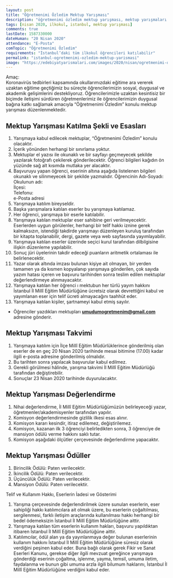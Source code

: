 ```yaml
---
layout: post
title: "Öğretmenimi Özledim Mektup Yarışması"
description: "öğretmenimi özledim mektup yarışması, mektup yarışmaları 2020"
tags: [nisan 2020, ilkokul, istanbul, mektup yarışması]
comments: true
lastDate: 1587330000    
dateHuman: "20 Nisan 2020" 
attendance: "E-Posta"
comTopic: "Öğretmenimi Özledim"
requirements: "İstanbul’daki tüm ilkokul öğrencileri katılabilir"
permalink: "istanbul-ogretmenimi-ozledim-mektup-yarismasi"
image: "https://edebiyatyarismalari.com/images/2020/nisan/ogretmenimi-ozledim-mektup-yarismasi.jpg"
---
```


Amaç:  
Koronavirüs tedbirleri kapsamında okullarımızdaki eğitime ara vererek uzaktan eğitime geçtiğimiz bu süreçte öğrencilerimizin sosyal, duygusal ve akademik gelişimlerini destekliyoruz. Öğrencilerimizle uzaktan kesintisiz bir biçimde iletişimi sürdüren öğretmenlerimiz ile öğrencilerimizin duygusal bağına katkı sağlamak amacıyla “Öğretmenimi Özledim” konulu mektup yarışması düzenlenmektedir.  


## Mektup Yarışması Katılma Şekli ve Esasları
1. Yarışmaya kabul edilecek mektuplar, “Öğretmenimi Özledim” konulu olacaktır.
2. İçerik yönünden herhangi bir sınırlama yoktur.
3. Mektuplar el yazısı ile okunaklı ve bir sayfayı geçmeyecek şekilde yazılarak fotoğrafı çekilerek gönderilecektir. Öğrenci bilgileri kağıdın ön yüzünde sağ alt kısımda mutlaka yer alacaktır.
4. Başvuruyu yapan öğrenci, eserinin altına aşağıda listelenen bilgileri okunaklı ve silinmeyecek bir şekilde yazmalıdır.
Öğrencinin Adı-Soyadı:  
Okulunun adı:  
İlçesi:  
Telefonu:  
e-Posta adresi  
5. Yarışmaya katılım bireyseldir.
6. Başka yarışmalara katılan eserler bu yarışmaya katılamaz.
7. Her öğrenci, yarışmaya bir eserle katılabilir. 
8. Yarışmaya katılan mektuplar eser sahibine geri verilmeyecektir. Eserlerden uygun görülenler, herhangi bir telif hakkı iznine gerek kalmaksızın, istendiği takdirde yarışmayı düzenleyen kuruluş tarafından bir kitapta toplanabilir, dergi, gazete veya web sayfasında yayımlayabilir.
9. Yarışmaya katılan eserler üzerinde seçici kurul tarafından dilbilgisine ilişkin düzenleme yapılabilir.
10. Sonuç jüri üyelerinin takdir edeceği puanların aritmetik ortalaması ile belirlenecektir.
11. Yazar olarak altında imzası bulunan kişiye ait olmayan, bir yerden tamamen ya da kısmen kopyalanıp yarışmaya gönderilen, çok sayıda yazım hatası içeren ve başvuru tarihinden sonra teslim edilen mektuplar değerlendirmeye alınmayacaktır.
12. Yarışmaya katılan her öğrenci ı mektubun her türlü yayım hakkını İstanbul İl Millî Eğitim Müdürlüğüne ücretsiz olarak devrettiğini kabul ve yayımlanan eser için telif ücreti almayacağını taahhüt eder.
13. Yarışmaya katılan kişiler, şartnameyi kabul etmiş sayılır.

- Öğrenciler yazdıkları mektupları **umudumogretmenim@gmail.com** adresine gönderir.

## Mektup Yarışması Takvimi
1. Yarışmaya katılım için İlçe Millî Eğitim Müdürlüklerince gönderilmiş olan eserler de en geç 20 Nisan 2020 tarihinde mesai bitimine (17.00) kadar ilgili e-posta adresine gönderilmiş olmalıdır.
2. Bu tarihten sonra yapılacak başvurular kabul edilmez.
3. Gerekli görülmesi hâlinde, yarışma takvimi İl Millî Eğitim Müdürlüğü tarafından değiştirebilir.
4. Sonuçlar 23 Nisan 2020 tarihinde duyurulacaktır. 

## Mektup Yarışması Değerlendirme
1. Nihai değerlendirme, İl Millî Eğitim Müdürlüğümüzün belirleyeceği yazar, öğretmenler/akademisyenler tarafından yapılır.
2. Komisyon değerlendirmesinde gizlilik ilkesi esas alınır.
3. Komisyon kararı kesindir, itiraz edilemez, değiştirilemez.
4. Komisyon, kazanan ilk 3 öğrenciyi belirledikten sonra, 3 öğrenciye de mansiyon ödülü verme hakkını saklı tutar.
5. Komisyon aşağıdaki ölçütler çerçevesinde değerlendirme yapacaktır.

## Mektup Yarışması Ödüller
1. Birincilik Ödülü: Paten verilecektir.
2. İkincilik Ödülü: Paten verilecektir.
3. Üçüncülük Ödülü: Paten verilecektir.
4. Mansiyon Ödülü: Paten verilecektir.

Telif ve Kullanım Hakkı, Eserlerin İadesi ve Gösterimi  
1. Yarışma çerçevesinde değerlendirilmek üzere sunulan eserlerin, eser sahipliği hakkı katılımcılara ait olmak üzere, bu eserlerin çoğaltılması, sergilenmesi, farklı iletişim araçlarında kullanılması hakkı herhangi bir bedel ödemeksizin İstanbul İl Millî Eğitim Müdürlüğüne aittir.
2. Yarışmaya katılan tüm eserlerin kullanım hakları, başvuru yapıldıktan itibaren İstanbul İl Millî Eğitim Müdürlüğüne aittir. 
3. Katılımcılar, ödül alan ya da yayınlanmaya değer bulunan eserlerinin kullanım hakkını İstanbul İl Millî Eğitim Müdürlüğüne süresiz olarak verdiğini peşinen kabul eder. Buna bağlı olarak gerek Fikir ve Sanat Eserleri Kanunu, gerekse diğer ilgili mevzuat gereğince yarışmaya gönderdiği eserinin çoğaltma, işlenme, yayma, temsil, umuma iletim, faydalanma ve bunun gibi umuma arzla ilgili bilumum haklarını, İstanbul İl Millî Eğitim Müdürlüğüne verdiğini
kabul eder.